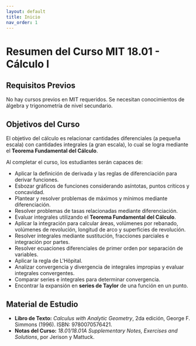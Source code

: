 ```yaml
---
layout: default
title: Inicio
nav_order: 1
---
```


# Resumen del Curso MIT 18.01 - Cálculo I

## Requisitos Previos
No hay cursos previos en MIT requeridos. Se necesitan conocimientos de álgebra y trigonometría de nivel secundario.

## Objetivos del Curso
El objetivo del cálculo es relacionar cantidades diferenciales (a pequeña escala) con cantidades integrales (a gran escala), lo cual se logra mediante el **Teorema Fundamental del Cálculo**. 

Al completar el curso, los estudiantes serán capaces de:
- Aplicar la definición de derivada y las reglas de diferenciación para derivar funciones.
- Esbozar gráficos de funciones considerando asíntotas, puntos críticos y concavidad.
- Plantear y resolver problemas de máximos y mínimos mediante diferenciación.
- Resolver problemas de tasas relacionadas mediante diferenciación.
- Evaluar integrales utilizando el **Teorema Fundamental del Cálculo**.
- Aplicar la integración para calcular áreas, volúmenes por rebanado, volúmenes de revolución, longitud de arco y superficies de revolución.
- Resolver integrales mediante sustitución, fracciones parciales e integración por partes.
- Resolver ecuaciones diferenciales de primer orden por separación de variables.
- Aplicar la regla de L'Hôpital.
- Analizar convergencia y divergencia de integrales impropias y evaluar integrales convergentes.
- Comparar series e integrales para determinar convergencia.
- Encontrar la expansión en **series de Taylor** de una función en un punto.

## Material de Estudio
- **Libro de Texto:** *Calculus with Analytic Geometry*, 2da edición, George F. Simmons (1996). ISBN: 9780070576421.
- **Notas del Curso:** *18.01/18.01A Supplementary Notes, Exercises and Solutions*, por Jerison y Mattuck.
